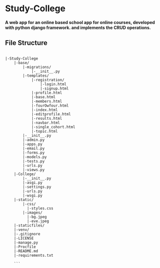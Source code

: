 # Study-College
#### A web app for an online based school app for online courses, developed with python django framework. and implements the CRUD operations.

## File Structure
```

|-Study-College
    |-base/
        |-migrations/
            |-__init__.py
        |-templates/
            |-registration/
                |-login.html
                |-signup.html
            |-profile.html
            |-base.html
            |-members.html
            |-fourOwfour.html
            |-index.html
            |-editprofile.html
            |-results.html
            |-navbar.html
            |-single_cohort.html
            |-topic.html
        |-__init__.py
        |-admin.py
        |-apps.py
        |-email.py
        |-forms.py
        |-models.py
        |-tests.py
        |-urls.py
        |-views.py
    |-College/
        |-__init__.py
        |-asgi.py
        |-settings.py
        |-urls.py
        |-wsgi.py  
    |-static/
        |-css/
          |-styles.css
        |-images/
          |-bg.jpeg
          |-eve.jpeg
    |-staticfiles/
    |-venv/
    |-.gitignore
    |-LICENSE
    |-manage.py
    |-Procfile
    |-README.md
    |-requirements.txt

    ```